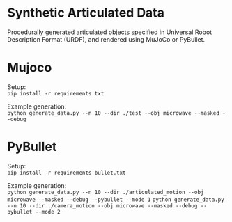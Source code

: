# Synthetic Articulated Data
Procedurally generated articulated objects specified in Universal Robot Description Format (URDF), and rendered using MuJoCo or PyBullet.

# Mujoco
Setup:  
```pip install -r requirements.txt```

Example generation:  
```python generate_data.py --n 10 --dir ./test --obj microwave --masked --debug```

# PyBullet
Setup:  
```pip install -r requirements-bullet.txt```

Example generation:  
```python generate_data.py --n 10 --dir ./articulated_motion --obj microwave --masked --debug --pybullet --mode 1```
```python generate_data.py --n 10 --dir ./camera_motion --obj microwave --masked --debug --pybullet --mode 2```
